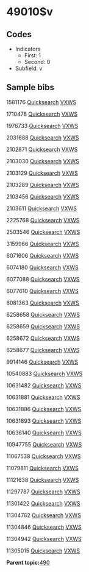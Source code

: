 # 49010$v

## Codes

-   Indicators
    -   First: 1
    -   Second: 0
-   Subfield: v

## Sample bibs

1581176 [Quicksearch](https://search.library.yale.edu/catalog/1581176) [VXWS](http://prodorbis.library.yale.edu:7014/vxws/GetHoldingsService?bibId=1581176)

1710478 [Quicksearch](https://search.library.yale.edu/catalog/1710478) [VXWS](http://prodorbis.library.yale.edu:7014/vxws/GetHoldingsService?bibId=1710478)

1976733 [Quicksearch](https://search.library.yale.edu/catalog/1976733) [VXWS](http://prodorbis.library.yale.edu:7014/vxws/GetHoldingsService?bibId=1976733)

2031688 [Quicksearch](https://search.library.yale.edu/catalog/2031688) [VXWS](http://prodorbis.library.yale.edu:7014/vxws/GetHoldingsService?bibId=2031688)

2102871 [Quicksearch](https://search.library.yale.edu/catalog/2102871) [VXWS](http://prodorbis.library.yale.edu:7014/vxws/GetHoldingsService?bibId=2102871)

2103030 [Quicksearch](https://search.library.yale.edu/catalog/2103030) [VXWS](http://prodorbis.library.yale.edu:7014/vxws/GetHoldingsService?bibId=2103030)

2103129 [Quicksearch](https://search.library.yale.edu/catalog/2103129) [VXWS](http://prodorbis.library.yale.edu:7014/vxws/GetHoldingsService?bibId=2103129)

2103289 [Quicksearch](https://search.library.yale.edu/catalog/2103289) [VXWS](http://prodorbis.library.yale.edu:7014/vxws/GetHoldingsService?bibId=2103289)

2103456 [Quicksearch](https://search.library.yale.edu/catalog/2103456) [VXWS](http://prodorbis.library.yale.edu:7014/vxws/GetHoldingsService?bibId=2103456)

2103611 [Quicksearch](https://search.library.yale.edu/catalog/2103611) [VXWS](http://prodorbis.library.yale.edu:7014/vxws/GetHoldingsService?bibId=2103611)

2225768 [Quicksearch](https://search.library.yale.edu/catalog/2225768) [VXWS](http://prodorbis.library.yale.edu:7014/vxws/GetHoldingsService?bibId=2225768)

2503546 [Quicksearch](https://search.library.yale.edu/catalog/2503546) [VXWS](http://prodorbis.library.yale.edu:7014/vxws/GetHoldingsService?bibId=2503546)

3159966 [Quicksearch](https://search.library.yale.edu/catalog/3159966) [VXWS](http://prodorbis.library.yale.edu:7014/vxws/GetHoldingsService?bibId=3159966)

6071606 [Quicksearch](https://search.library.yale.edu/catalog/6071606) [VXWS](http://prodorbis.library.yale.edu:7014/vxws/GetHoldingsService?bibId=6071606)

6074180 [Quicksearch](https://search.library.yale.edu/catalog/6074180) [VXWS](http://prodorbis.library.yale.edu:7014/vxws/GetHoldingsService?bibId=6074180)

6077088 [Quicksearch](https://search.library.yale.edu/catalog/6077088) [VXWS](http://prodorbis.library.yale.edu:7014/vxws/GetHoldingsService?bibId=6077088)

6077610 [Quicksearch](https://search.library.yale.edu/catalog/6077610) [VXWS](http://prodorbis.library.yale.edu:7014/vxws/GetHoldingsService?bibId=6077610)

6081363 [Quicksearch](https://search.library.yale.edu/catalog/6081363) [VXWS](http://prodorbis.library.yale.edu:7014/vxws/GetHoldingsService?bibId=6081363)

6258658 [Quicksearch](https://search.library.yale.edu/catalog/6258658) [VXWS](http://prodorbis.library.yale.edu:7014/vxws/GetHoldingsService?bibId=6258658)

6258659 [Quicksearch](https://search.library.yale.edu/catalog/6258659) [VXWS](http://prodorbis.library.yale.edu:7014/vxws/GetHoldingsService?bibId=6258659)

6258672 [Quicksearch](https://search.library.yale.edu/catalog/6258672) [VXWS](http://prodorbis.library.yale.edu:7014/vxws/GetHoldingsService?bibId=6258672)

6258677 [Quicksearch](https://search.library.yale.edu/catalog/6258677) [VXWS](http://prodorbis.library.yale.edu:7014/vxws/GetHoldingsService?bibId=6258677)

9914146 [Quicksearch](https://search.library.yale.edu/catalog/9914146) [VXWS](http://prodorbis.library.yale.edu:7014/vxws/GetHoldingsService?bibId=9914146)

10540883 [Quicksearch](https://search.library.yale.edu/catalog/10540883) [VXWS](http://prodorbis.library.yale.edu:7014/vxws/GetHoldingsService?bibId=10540883)

10631482 [Quicksearch](https://search.library.yale.edu/catalog/10631482) [VXWS](http://prodorbis.library.yale.edu:7014/vxws/GetHoldingsService?bibId=10631482)

10631881 [Quicksearch](https://search.library.yale.edu/catalog/10631881) [VXWS](http://prodorbis.library.yale.edu:7014/vxws/GetHoldingsService?bibId=10631881)

10631886 [Quicksearch](https://search.library.yale.edu/catalog/10631886) [VXWS](http://prodorbis.library.yale.edu:7014/vxws/GetHoldingsService?bibId=10631886)

10631893 [Quicksearch](https://search.library.yale.edu/catalog/10631893) [VXWS](http://prodorbis.library.yale.edu:7014/vxws/GetHoldingsService?bibId=10631893)

10636140 [Quicksearch](https://search.library.yale.edu/catalog/10636140) [VXWS](http://prodorbis.library.yale.edu:7014/vxws/GetHoldingsService?bibId=10636140)

10947755 [Quicksearch](https://search.library.yale.edu/catalog/10947755) [VXWS](http://prodorbis.library.yale.edu:7014/vxws/GetHoldingsService?bibId=10947755)

11067538 [Quicksearch](https://search.library.yale.edu/catalog/11067538) [VXWS](http://prodorbis.library.yale.edu:7014/vxws/GetHoldingsService?bibId=11067538)

11079811 [Quicksearch](https://search.library.yale.edu/catalog/11079811) [VXWS](http://prodorbis.library.yale.edu:7014/vxws/GetHoldingsService?bibId=11079811)

11121638 [Quicksearch](https://search.library.yale.edu/catalog/11121638) [VXWS](http://prodorbis.library.yale.edu:7014/vxws/GetHoldingsService?bibId=11121638)

11297787 [Quicksearch](https://search.library.yale.edu/catalog/11297787) [VXWS](http://prodorbis.library.yale.edu:7014/vxws/GetHoldingsService?bibId=11297787)

11301422 [Quicksearch](https://search.library.yale.edu/catalog/11301422) [VXWS](http://prodorbis.library.yale.edu:7014/vxws/GetHoldingsService?bibId=11301422)

11304762 [Quicksearch](https://search.library.yale.edu/catalog/11304762) [VXWS](http://prodorbis.library.yale.edu:7014/vxws/GetHoldingsService?bibId=11304762)

11304846 [Quicksearch](https://search.library.yale.edu/catalog/11304846) [VXWS](http://prodorbis.library.yale.edu:7014/vxws/GetHoldingsService?bibId=11304846)

11304942 [Quicksearch](https://search.library.yale.edu/catalog/11304942) [VXWS](http://prodorbis.library.yale.edu:7014/vxws/GetHoldingsService?bibId=11304942)

11305015 [Quicksearch](https://search.library.yale.edu/catalog/11305015) [VXWS](http://prodorbis.library.yale.edu:7014/vxws/GetHoldingsService?bibId=11305015)

**Parent topic:**[490](../../tags/490/490.md)

